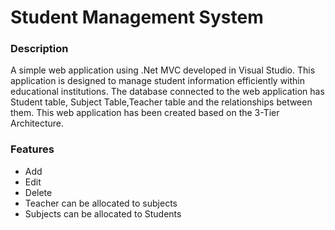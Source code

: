 # Student Management System
### Description
 A simple web application using .Net MVC developed in Visual Studio. This application is designed to manage student information efficiently within educational institutions. The database connected to the web application has Student table, Subject Table,Teacher table and the relationships between them.
This web application has been created based on the 3-Tier Architecture.
 
 ### Features
 * Add 
 * Edit
 * Delete
 * Teacher can be allocated to subjects
 * Subjects can be allocated to Students
